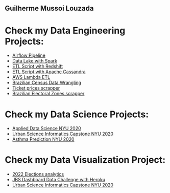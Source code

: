 ## Guilherme Mussoi Louzada

# Check my Data Engineering Projects:

* [Airflow Pipeline](https://github.com/guiml/AirflowDataPipeline)
* [Data Lake with Spark](https://github.com/guiml/DataLakesWithSparkforSparkify)
* [ETL Script with Redshift](https://github.com/guiml/AWS-JSON-Redshift-Pipeline)
* [ETL Script with Apache Cassandra](https://github.com/guiml/ETL-Cassandra)
* [AWS Lambda ETL](https://github.com/guiml/aws-lambda-dc)
* [Brazilian Census Data Wrangling](https://github.com/guiml/IBGE)
* [Ticket prices scrapper](https://github.com/guiml/TicketPriceScrapper)
* [Brazilian Electoral Zones scrapper](https://github.com/guiml/TRERS-Secoes-scrapper)

# Check my Data Science Projects:

* [Applied Data Science NYU 2020](https://github.com/guiml/Applied-Data-Science-Capstone)
* [Urban Science Informatics Capstone NYU 2020](https://github.com/guiml/digitalCEQR_Capstone)
* [Asthma Prediction NYU 2020](https://github.com/guiml/MLC_NYC_Asthma_Predictions)

# Check my Data Visualization Project:
* [2022 Elections analytics]([https://github.com/guiml/dashboard-datachallenge-2020](https://github.com/guiml/2022VotesAnalytics))
* [JBS Dashboard Data Challenge with Heroku](https://github.com/guiml/dashboard-datachallenge-2020)
* [Urban Science Informatics Capstone NYU 2020](https://github.com/guiml/NYU2020_Dashboard)


<!---
guiml/guiml is a ✨ special ✨ repository because its `README.md` (this file) appears on your GitHub profile.
You can click the Preview link to take a look at your changes.
--->
